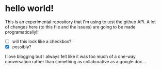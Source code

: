 # hello world!

This is an experimental repository that I'm using to test the github API. A lot of changes here (to this file and the issues) are going to be made programatically!!

* [ ] will this look like a checkbox?
* [x] possibly?

I love blogging but I always felt like it was too much of a one-way conversation rather than something as collaborative as a google doc ...